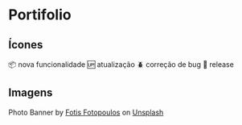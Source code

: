 # Portifolio

## Ícones

:package: nova funcionalidade
:up: atualização
:beetle: correção de bug
:checkered_flag: release

## Imagens

Photo Banner by <a href="https://unsplash.com/@ffstop?utm_source=unsplash&utm_medium=referral&utm_content=creditCopyText">Fotis Fotopoulos</a> on <a href="https://unsplash.com/?utm_source=unsplash&utm_medium=referral&utm_content=creditCopyText">Unsplash</a>
